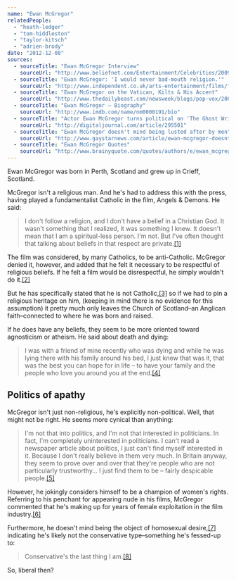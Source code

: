 ```yaml
---
name: "Ewan McGregor"
relatedPeople:
  - "heath-ledger"
  - "tom-hiddleston"
  - "taylor-kitsch"
  - "adrien-brody"
date: "2012-12-08"
sources:
  - sourceTitle: "Ewan McGregor Interview"
    sourceUrl: "http://www.beliefnet.com/Entertainment/Celebrities/2009/05/Ewan-McGregor-Interview.aspx?p=6"
  - sourceTitle: "Ewan McGregor: 'I would never bad-mouth religion.'"
    sourceUrl: "http://www.independent.co.uk/arts-entertainment/films/features/ewan-mcgregor-i-would-never-badmouth-religion-1684440.html"
  - sourceTitle: "Ewan McGregor on the Vatican, Kilts & His Accent"
    sourceUrl: "http://www.thedailybeast.com/newsweek/blogs/pop-vox/2009/05/14/ewan-mcgregor-on-the-vatican-kilts-amp-his-accent.html"
  - sourceTitle: "Ewan McGregor – Biography"
    sourceUrl: "http://www.imdb.com/name/nm0000191/bio"
  - sourceTitle: "Actor Ewan McGregor turns political on 'The Ghost Writer' disc (includes interview)"
    sourceUrl: "http://digitaljournal.com/article/295501"
  - sourceTitle: "Ewan McGregor doesn't mind being lusted after by men"
    sourceUrl: "http://www.gaystarnews.com/article/ewan-mcgregor-doesnt-mind-being-lusted-after-men070312"
  - sourceTitle: "Ewan McGregor Quotes"
    sourceUrl: "http://www.brainyquote.com/quotes/authors/e/ewan_mcgregor.html"
---
```


Ewan McGregor was born in Perth, Scotland and grew up in Crieff, Scotland.

McGregor isn't a religious man. And he's had to address this with the press, having played a fundamentalist Catholic in the film, Angels & Demons. He said:

>I don't follow a religion, and I don't have a belief in a Christian God. It wasn't something that I realized, it was something I knew. It doesn't mean that I am a spiritual-less person. I'm not. But I've often thought that talking about beliefs in that respect are private.<a class="source-citation" href="#http://www.beliefnet.com/Entertainment/Celebrities/2009/05/Ewan-McGregor-Interview.aspx?p=6" title="Ewan McGregor Interview">[1]</a>

The film was considered, by many Catholics, to be anti-Catholic. McGregor denied it, however, and added that he felt it necessary to be respectful of religious beliefs. If he felt a film would be disrespectful, he simply wouldn't do it.<a class="source-citation" href="#http://www.independent.co.uk/arts-entertainment/films/features/ewan-mcgregor-i-would-never-badmouth-religion-1684440.html" title="Ewan McGregor: &apos;I would never bad-mouth religion.&apos;">[2]</a>

But he has specifically stated that he is not Catholic,<a class="source-citation" href="#http://www.thedailybeast.com/newsweek/blogs/pop-vox/2009/05/14/ewan-mcgregor-on-the-vatican-kilts-amp-his-accent.html" title="Ewan McGregor on the Vatican, Kilts &amp; His Accent">[3]</a> so if we had to pin a religious heritage on him, (keeping in mind there is no evidence for this assumption) it pretty much only leaves the Church of Scotland–an Anglican faith–connected to where he was born and raised.

If he does have any beliefs, they seem to be more oriented toward agnosticism or atheism. He said about death and dying:

>I was with a friend of mine recently who was dying and while he was lying there with his family around his bed, I just knew that was it, that was the best you can hope for in life – to have your family and the people who love you around you at the end.<a class="source-citation" href="#http://www.imdb.com/name/nm0000191/bio" title="Ewan McGregor – Biography">[4]</a>

## 

## Politics of apathy

McGregor isn't just non-religious, he's explicitly non-political. Well, that might not be right. He seems more cynical than anything:

>I'm not that into politics, and I'm not that interested in politicians. In fact, I'm completely uninterested in politicians. I can't read a newspaper article about politics, I just can't find myself interested in it. Because I don't really believe in them very much. In Britain anyway, they seem to prove over and over that they're people who are not particularly trustworthy… I just find them to be – fairly despicable people.<a class="source-citation" href="#http://digitaljournal.com/article/295501" title="Actor Ewan McGregor turns political on &apos;The Ghost Writer&apos; disc (includes interview)">[5]</a>

However, he jokingly considers himself to be a champion of women's rights. Referring to his penchant for appearing nude in his films, McGregor commented that he's making up for years of female exploitation in the film industry.<a class="source-citation" href="#http://www.imdb.com/name/nm0000191/bio" title="Ewan McGregor – Biography">[6]</a>

Furthermore, he doesn't mind being the object of homosexual desire,<a class="source-citation" href="#http://www.gaystarnews.com/article/ewan-mcgregor-doesnt-mind-being-lusted-after-men070312" title="Ewan McGregor doesn&apos;t mind being lusted after by men">[7]</a> indicating he's likely not the conservative type–something he's fessed-up to:

>Conservative's the last thing I am.<a class="source-citation" href="#http://www.brainyquote.com/quotes/authors/e/ewan_mcgregor.html" title="Ewan McGregor Quotes">[8]</a>

So, liberal then?